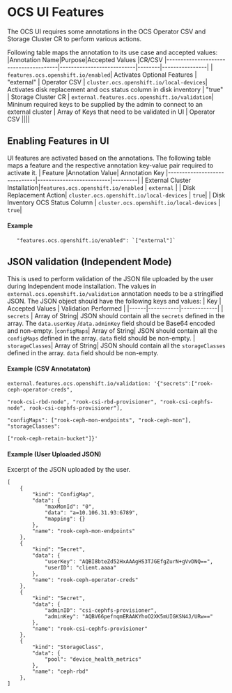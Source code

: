 # OCS UI Features

The OCS UI requires some annotations in the OCS Operator CSV and Storage Cluster CR to perform various actions.

Following table maps the annotation to its use case and accepted values:
|Annotation Name|Purpose|Accepted Values |CR/CSV
|---------------------------------------|---------------------------|--------|----------------|
| `features.ocs.openshift.io/enabled`| Activates Optional Features | "external" | Operator CSV
| `cluster.ocs.openshift.io/local-devices`| Activates disk replacement and ocs status column in disk inventory | "true" | Storage Cluster CR
| `external.features.ocs.openshift.io/validation`| Mininum required keys to be supplied by the admin to connect to an external cluster | Array of Keys that need to be validated in UI | Operator CSV
||||

## Enabling Features in UI

UI features are activated based on the annotations. The following table maps a feature and the respective annotation key-value pair required to activate it.
| Feature |Annotation Value| Annotation Key
|------------------------------|--------------------------|---------|
| External Cluster Installation|`features.ocs.openshift.io/enabled` | `external` |
| Disk Replacement Action| `cluster.ocs.openshift.io/local-devices` | `true`|
| Disk Inventory OCS Status Column | `cluster.ocs.openshift.io/local-devices` | `true`|

#### Example

       "features.ocs.openshift.io/enabled": `["external"]`

## JSON validation (Independent Mode)

This is used to perform validation of the JSON file uploaded by the user during Independent mode installation. The values in `external.ocs.openshift.io/validation` annotation needs to be a stringified JSON. The JSON object should have the following keys and values:
| Key | Accepted Values | Validation Performed |
|------|-----------|-------------|
| `secrets` | Array of String| JSON should contain all the `secrets` defined in the array. The `data.userKey` /`data.adminKey` field should be Base64 encoded and non-empty.
|`configMaps`| Array of String| JSON should contain all the `configMaps` defined in the array. `data` field should be non-empty.
| `storageClasses`| Array of String| JSON should contain all the `storageClasses` defined in the array. `data` field should be non-empty.

#### Example (CSV Annotataton)

    external.features.ocs.openshift.io/validation: '{"secrets":["rook-ceph-operator-creds",

    "rook-csi-rbd-node", "rook-csi-rbd-provisioner", "rook-csi-cephfs-node", rook-csi-cephfs-provisioner"],

    "configMaps": ["rook-ceph-mon-endpoints", "rook-ceph-mon"], "storageClasses":

    ["rook-ceph-retain-bucket"]}'

#### Example (User Uploaded JSON)

Excerpt of the JSON uploaded by the user.

    [
    	{
    		"kind": "ConfigMap",
    		"data": {
    			"maxMonId": "0",
    			"data": "a=10.106.31.93:6789",
    			"mapping": {}
    		},
    		"name": "rook-ceph-mon-endpoints"
    	},
    	{
    		"kind": "Secret",
    		"data": {
    			"userKey": "AQBI8bteZd52HxAAAgHS3TJGEfgZurN+gVvDNQ==",
    			"userID": "client.aaaa"
    		},
    		"name": "rook-ceph-operator-creds"
    	},
    	{
    		"kind": "Secret",
    		"data": {
    			"adminID": "csi-cephfs-provisioner",
    			"adminKey": "AQBV66pefnqmERAAKYhoO2XK5mUIGKSN4J/URw=="
    		},
    		"name": "rook-csi-cephfs-provisioner"
    	},
    	{
    		"kind": "StorageClass",
    		"data": {
    			"pool": "device_health_metrics"
    		},
    		"name": "ceph-rbd"
    	},
    ]
